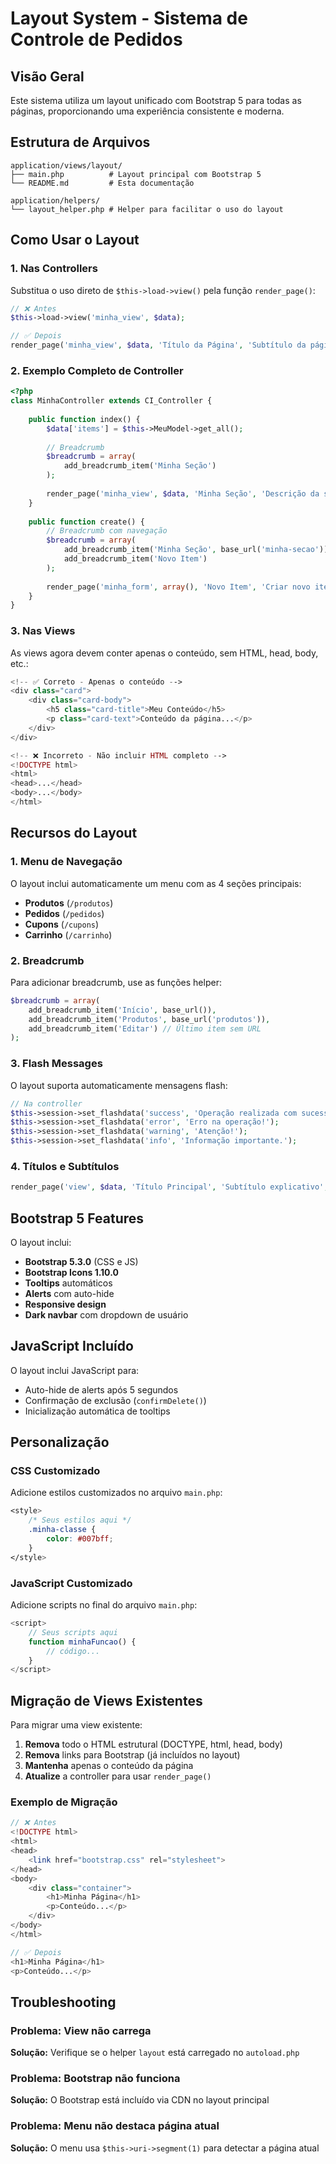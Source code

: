 # Layout System - Sistema de Controle de Pedidos

## Visão Geral

Este sistema utiliza um layout unificado com Bootstrap 5 para todas as páginas, proporcionando uma experiência consistente e moderna.

## Estrutura de Arquivos

```
application/views/layout/
├── main.php          # Layout principal com Bootstrap 5
└── README.md         # Esta documentação

application/helpers/
└── layout_helper.php # Helper para facilitar o uso do layout
```

## Como Usar o Layout

### 1. Nas Controllers

Substitua o uso direto de `$this->load->view()` pela função `render_page()`:

```php
// ❌ Antes
$this->load->view('minha_view', $data);

// ✅ Depois
render_page('minha_view', $data, 'Título da Página', 'Subtítulo da página', $breadcrumb);
```

### 2. Exemplo Completo de Controller

```php
<?php
class MinhaController extends CI_Controller {
    
    public function index() {
        $data['items'] = $this->MeuModel->get_all();
        
        // Breadcrumb
        $breadcrumb = array(
            add_breadcrumb_item('Minha Seção')
        );
        
        render_page('minha_view', $data, 'Minha Seção', 'Descrição da seção', $breadcrumb);
    }
    
    public function create() {
        // Breadcrumb com navegação
        $breadcrumb = array(
            add_breadcrumb_item('Minha Seção', base_url('minha-secao')),
            add_breadcrumb_item('Novo Item')
        );
        
        render_page('minha_form', array(), 'Novo Item', 'Criar novo item', $breadcrumb);
    }
}
```

### 3. Nas Views

As views agora devem conter apenas o conteúdo, sem HTML, head, body, etc.:

```php
<!-- ✅ Correto - Apenas o conteúdo -->
<div class="card">
    <div class="card-body">
        <h5 class="card-title">Meu Conteúdo</h5>
        <p class="card-text">Conteúdo da página...</p>
    </div>
</div>

<!-- ❌ Incorreto - Não incluir HTML completo -->
<!DOCTYPE html>
<html>
<head>...</head>
<body>...</body>
</html>
```

## Recursos do Layout

### 1. Menu de Navegação

O layout inclui automaticamente um menu com as 4 seções principais:
- **Produtos** (`/produtos`)
- **Pedidos** (`/pedidos`) 
- **Cupons** (`/cupons`)
- **Carrinho** (`/carrinho`)

### 2. Breadcrumb

Para adicionar breadcrumb, use as funções helper:

```php
$breadcrumb = array(
    add_breadcrumb_item('Início', base_url()),
    add_breadcrumb_item('Produtos', base_url('produtos')),
    add_breadcrumb_item('Editar') // Último item sem URL
);
```

### 3. Flash Messages

O layout suporta automaticamente mensagens flash:

```php
// Na controller
$this->session->set_flashdata('success', 'Operação realizada com sucesso!');
$this->session->set_flashdata('error', 'Erro na operação!');
$this->session->set_flashdata('warning', 'Atenção!');
$this->session->set_flashdata('info', 'Informação importante.');
```

### 4. Títulos e Subtítulos

```php
render_page('view', $data, 'Título Principal', 'Subtítulo explicativo', $breadcrumb);
```

## Bootstrap 5 Features

O layout inclui:

- **Bootstrap 5.3.0** (CSS e JS)
- **Bootstrap Icons 1.10.0**
- **Tooltips** automáticos
- **Alerts** com auto-hide
- **Responsive design**
- **Dark navbar** com dropdown de usuário

## JavaScript Incluído

O layout inclui JavaScript para:

- Auto-hide de alerts após 5 segundos
- Confirmação de exclusão (`confirmDelete()`)
- Inicialização automática de tooltips

## Personalização

### CSS Customizado

Adicione estilos customizados no arquivo `main.php`:

```css
<style>
    /* Seus estilos aqui */
    .minha-classe {
        color: #007bff;
    }
</style>
```

### JavaScript Customizado

Adicione scripts no final do arquivo `main.php`:

```javascript
<script>
    // Seus scripts aqui
    function minhaFuncao() {
        // código...
    }
</script>
```

## Migração de Views Existentes

Para migrar uma view existente:

1. **Remova** todo o HTML estrutural (DOCTYPE, html, head, body)
2. **Remova** links para Bootstrap (já incluídos no layout)
3. **Mantenha** apenas o conteúdo da página
4. **Atualize** a controller para usar `render_page()`

### Exemplo de Migração

```php
// ❌ Antes
<!DOCTYPE html>
<html>
<head>
    <link href="bootstrap.css" rel="stylesheet">
</head>
<body>
    <div class="container">
        <h1>Minha Página</h1>
        <p>Conteúdo...</p>
    </div>
</body>
</html>

// ✅ Depois
<h1>Minha Página</h1>
<p>Conteúdo...</p>
```

## Troubleshooting

### Problema: View não carrega
**Solução:** Verifique se o helper `layout` está carregado no `autoload.php`

### Problema: Bootstrap não funciona
**Solução:** O Bootstrap está incluído via CDN no layout principal

### Problema: Menu não destaca página atual
**Solução:** O menu usa `$this->uri->segment(1)` para detectar a página atual 
